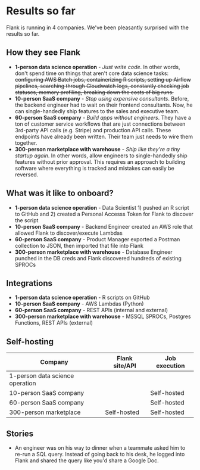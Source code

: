 # Results so far

Flank is running in 4 companies. We've been pleasantly surprised with the results so far.

## How they see Flank
- **1-person data science operation** - _Just write code_. In other words, don't spend time on things that aren't core data science tasks: ~~configuring AWS Batch jobs, containerizing R scripts, setting up Airflow pipelines, searching through Cloudwatch logs, constantly checking job statuses, memory profiling, breaking down the costs of big runs.~~
- **10-person SaaS company** - _Stop using expensive consultants_. Before, the backend engineer had to wait on their frontend consultants. Now, he can single-handedly ship features to the sales and executive team.
- **60-person SaaS company** - _Build apps without engineers_. They have a ton of customer service workflows that are just connections between 3rd-party API calls (e.g. Stripe) and production API calls. These endpoints have already been written. Their team just needs to wire them together.
- **300-person marketplace with warehouse** - _Ship like they're a tiny startup again_. In other words, allow engineers to single-handedly ship features without prior approval. This requires an approach to building software where everything is tracked and mistakes can easily be reversed.

## What was it like to onboard?
- **1-person data science operation** - Data Scientist 1) pushed an R script to GitHub and 2) created a Personal Accesss Token for Flank to discover the script
- **10-person SaaS company** - Backend Engineer created an AWS role that allowed Flank to discover/execute Lambdas
- **60-person SaaS company** - Product Manager exported a Postman collection to JSON, then imported that file into Flank
- **300-person marketplace with warehouse** - Database Engineer punched in the DB creds and Flank discovered hundreds of existing SPROCs

## Integrations
- **1-person data science operation** - R scripts on GitHub
- **10-person SaaS company** - AWS Lambdas (Python)
- **60-person SaaS company** - REST APIs (internal and external)
- **300-person marketplace with warehouse** - MSSQL SPROCs, Postgres Functions, REST APIs (external)

## Self-hosting
|Company                        |Flank site/API|Job execution|
|-------------------------------|--------------|-------------|
|1-person data science operation|              |             |
|10-person SaaS company         |              |Self-hosted  |
|60-person SaaS company         |              |Self-hosted  |
|300-person marketplace         |Self-hosted   |Self-hosted  |


## Stories

- An engineer was on his way to dinner when a teammate asked him to re-run a SQL query. Instead of going back to his desk, he logged into Flank and shared the query like you'd share a Google Doc.